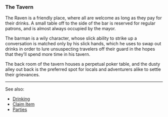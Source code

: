 ### The Tavern
The Raven is a friendly place, where all are welcome as long as they pay for their drinks. A small table off to the
  side of the bar is reserved for regular patrons, and is almost always occupied by the mayor.

The barman is a wily character, whose slick ability to strike up a conversation is matched only by his slick hands,
  which he uses to swap out drinks in order to lure unsuspecting travelers off their guard in the hopes that they’ll
  spend more time in his tavern.

The back room of the tavern houses a perpetual poker table, and the dusty alley out back is the preferred spot for
  locals and adventurers alike to settle their grievances.

---

See also:
 - [Drinking](drinking.md)
 - [Claim Item](claim_item.md)
 - [Parties](../../parties.md)


